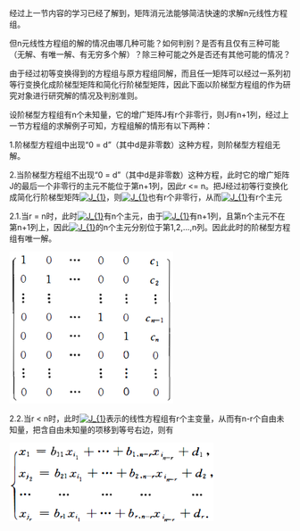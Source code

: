 经过上一节内容的学习已经了解到，矩阵消元法能够简洁快速的求解n元线性方程组。

但n元线性方程组的解的情况由哪几种可能？如何判别？是否有且仅有三种可能（无解、有唯一解、有无穷多个解）？除三种可能之外是否还有其他可能的情况？

由于经过初等变换得到的方程组与原方程组同解，而且任一矩阵可以经过一系列初等行变换化成阶梯型矩阵和简化行阶梯型矩阵，因此下面以阶梯型方程组的作为研究对象进行研究解的情况及判别准则。

设阶梯型方程组有n个未知量，它的增广矩阵J有r个非零行，则J有n+1列，经过上一节方程组的求解例子可知，方程组解的情形有以下两种：

1.阶梯型方程组中出现“0 = d”（其中d是非零数）这种方程，则阶梯型方程组无解。

2.当阶梯型方程组不出现“0 = d”（其中d是非零数）这种方程，此时它的增广矩阵J的最后一个非零行的主元不能位于第n+1列，因此r <= n。把J经过初等行变换化成简化行阶梯型矩阵<a href="https://www.codecogs.com/eqnedit.php?latex=J_{1}" target="_blank"><img src="https://latex.codecogs.com/gif.latex?J_{1}" title="J_{1}" /></a>，则<a href="https://www.codecogs.com/eqnedit.php?latex=J_{1}" target="_blank"><img src="https://latex.codecogs.com/gif.latex?J_{1}" title="J_{1}" /></a>也有r个非零行，从而<a href="https://www.codecogs.com/eqnedit.php?latex=J_{1}" target="_blank"><img src="https://latex.codecogs.com/gif.latex?J_{1}" title="J_{1}" /></a>有r个主元

2.1.当r = n时，此时<a href="https://www.codecogs.com/eqnedit.php?latex=J_{1}" target="_blank"><img src="https://latex.codecogs.com/gif.latex?J_{1}" title="J_{1}" /></a>有n个主元，由于<a href="https://www.codecogs.com/eqnedit.php?latex=J_{1}" target="_blank"><img src="https://latex.codecogs.com/gif.latex?J_{1}" title="J_{1}" /></a>有n+1列，且第n个主元不在第n+1列上，因此<a href="https://www.codecogs.com/eqnedit.php?latex=J_{1}" target="_blank"><img src="https://latex.codecogs.com/gif.latex?J_{1}" title="J_{1}" /></a>的n个主元分别位于第1,2,...,n列。因此此时的阶梯型方程组有唯一解。

![唯一解](https://github.com/CrystalMathYao/Basic-Knowledge-Learning/blob/master/Mathematical%20Theory/高等代数/图/唯一解.png)

2.2.当r < n时，此时<a href="https://www.codecogs.com/eqnedit.php?latex=J_{1}" target="_blank"><img src="https://latex.codecogs.com/gif.latex?J_{1}" title="J_{1}" /></a>表示的线性方程组有r个主变量，从而有n-r个自由未知量，把含自由未知量的项移到等号右边，则有

![自由未知量解](https://github.com/CrystalMathYao/Basic-Knowledge-Learning/blob/master/Mathematical%20Theory/高等代数/图/自由未知量解.png)


